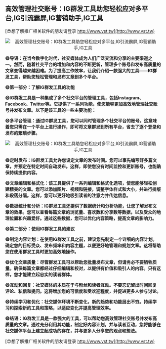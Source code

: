 ## **高效管理社交账号：IG群发工具助您轻松应对多平台,IG引流霸屏,IG营销助手,IG工具**

[😍想了解推广相关软件的朋友请登录 http://www.vst.tw](http://www.vst.tw)

 <center><img src="https://vst.tw/MP4/tuiguang/png/4.png" alt="高效管理社交账号：IG群发工具助您轻松应对多平台,IG引流霸屏,IG营销助手,IG工具"></center>

**😄导语：在当今数字化时代，社交媒体成为人们广泛交流和分享的主要渠道之一。然而，随着社交平台的增加和内容的不断更新，管理多个账号和发布高质量的文章变得越来越困难。为了提高工作效率，让我们介绍一款强大的工具——IG群发工具，帮助您轻松管理和发布文章到多个平台。**

**😄第一部分：了解IG群发工具的功能**

**😄IG群发工具是一种集成了多个社交平台的管理工具，包括Instagram、Facebook、Twitter等。它提供了一系列功能，使您能够更加高效地管理社交账号并发布文章。以下是该工具的一些主要功能：**

**😄多平台管理：通过IG群发工具，您可以同时管理多个社交平台的账号。这意味着您只需在一个平台上进行操作，即可将文章群发到所有平台，省去了逐个登录和发布的繁琐步骤。**

 <center><img src="https://vst.tw/MP4/tuiguang/png/0.png" alt="高效管理社交账号：IG群发工具助您轻松应对多平台,IG引流霸屏,IG营销助手,IG工具"></center>

**😄定时发布：IG群发工具允许您设定文章的发布时间。您可以事先编写好多篇文章，并预定在特定时间自动发布。这样，即使您没有时间监控和更新账号，也能确保持续提供内容。**

**😄文章编辑和格式化：该工具提供了一系列编辑和格式化选项，使您能够轻松创建精美的文章。您可以添加图片、视频和链接，调整字体样式和大小，并进行排版和段落分隔。这样，您可以更好地吸引读者的注意力并传达信息。**

**😄数据统计和分析：IG群发工具还提供了数据统计和分析功能，让您了解发布文章的效果。您可以查看每篇文章的浏览量、喜欢数和分享数等数据，以及受众的地理位置和兴趣爱好。通过这些数据，您可以优化内容策略，提高文章的影响力。**

**😄第二部分：使用IG群发工具的建议**

**😄制定内容计划：在使用IG群发工具之前，建议您先制定一个详细的内容计划。确定您的目标受众、发布频率和内容主题，以便更好地管理和规划文章。这将帮助您在使用群发工具时更加高效地操作。**

**😄优化文章质量：尽管群发工具可以帮助您批量发布文章，但请务必不要牺牲质量。确保每篇文章都经过仔细编辑和校对，以提供有价值和吸引人的内容。只有这样，您才能建立起忠实的读者群体。**

**😄互动和回复：社交媒体的本质在于与粉丝和读者互动。不要忘记留出时间回复评论、私信和提问。这将增加您的可信度和受欢迎程度，并促进更多人参与讨论。**

**😄持续学习和优化：社交媒体环境不断变化，新的趋势和功能层出不穷。持续学习和探索新的工具和策略，以适应变化并提高管理效率。**

**😄结语：IG群发工具是一款强大的工具，可以帮助您高效管理社交账号并发布高质量的文章。通过充分利用其功能，制定好内容计划，并与读者互动，您将能够在社交媒体平台上建立起成功的存在，并与更多人分享您的观点和想法。**

[😍想了解推广相关软件的朋友请登录 http://www.vst.tw](http://www.vst.tw)



